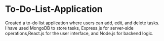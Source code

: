 # To-Do-List-Application
Created  a to-do list application where users can add, edit, and delete tasks.
I have  used MongoDB to store tasks, Express.js for server-side operations,React.js for the user interface, and Node.js for backend logic.
